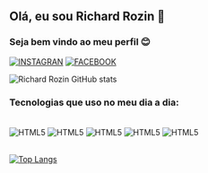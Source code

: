 ## Olá, eu sou Richard Rozin 👋
### Seja bem vindo ao meu perfil 😊

[![INSTAGRAN](https://img.shields.io/badge/Instagram-E4405F?style=for-the-badge&logo=instagram&logoColor=white)](https://www.instagram.com/richardrozin/)
[![FACEBOOK](https://img.shields.io/badge/Facebook-1877F2?style=for-the-badge&logo=facebook&logoColor=white)](https://www.facebook.com/richard.rozin.3/)

![Richard Rozin GitHub stats](https://github-readme-stats.vercel.app/api?username=RichardRozin&show_icons=true&theme=radical)

### Tecnologias que uso no meu dia a dia:

<div style="display: inline-block"><br/>
  <img align="center" alt="HTML5" src="https://img.shields.io/badge/HTML5-E34F26?style=for-the-badge&logo=html5&logoColor=white" />
  <img align="center" alt="HTML5" src="https://img.shields.io/badge/CSS3-1572B6?style=for-the-badge&logo=css3&logoColor=white" />
  <img align="center" alt="HTML5" src="https://img.shields.io/badge/JavaScript-F7DF1E?style=for-the-badge&logo=javascript&logoColor=black" />
  <img align="center" alt="HTML5" src="https://img.shields.io/badge/Python-3776AB?style=for-the-badge&logo=python&logoColor=white" />
  <img align="center" alt="HTML5" src="https://img.shields.io/badge/Made%20for-VSCode-1f425f.svg" />
  
  <br/>
  <br/>
  
  [![Top Langs](https://github-readme-stats.vercel.app/api/top-langs/?username=RichardRozin&layout=compact)](https://github.com/RichardRozin/github-readme-stats)







